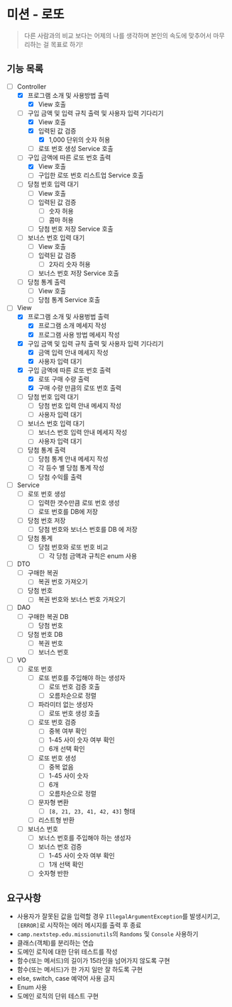 # 미션 - 로또
> 다른 사람과의 비교 보다는 어제의 나를 생각하며 본인의 속도에 맞추어서 마무리하는 걸 목표로 하기!
## 기능 목록
- [ ] Controller
  - [x] 프로그램 소개 및 사용방법 출력
    - [x] View 호출
  - [ ] 구입 금액 및 입력 규칙 출력 및 사용자 입력 기다리기
    - [x] View 호출
    - [x] 입력된 값 검증
      - [x] 1,000 단위의 숫자 허용
    - [ ] 로또 번호 생성 Service 호출
  - [ ] 구입 금액에 따른 로또 번호 출력
    - [x] View 호출
    - [ ] 구입한 로또 번호 리스트업 Service 호출
  - [ ] 당첨 번호 입력 대기
    - [ ] View 호출
    - [ ] 입력된 값 검증
      - [ ] 숫자 허용
      - [ ] 콤마 허용
    - [ ] 당첨 번호 저장 Service 호출
  - [ ] 보너스 번호 입력 대기
    - [ ] View 호출
    - [ ] 입력된 값 검증
      - [ ] 2자리 숫자 허용
    - [ ] 보너스 번호 저장 Service 호출
  - [ ] 당첨 통계 출력
    - [ ] View 호출
    - [ ] 당첨 통계 Service 호출
- [ ] View
  - [x] 프로그램 소개 및 사용벙법 출력
    - [x] 프로그램 소개 메세지 작성
    - [x] 프로그램 사용 방법 메세지 작성
  - [x] 구입 금액 및 입력 규칙 출력 및 사용자 입력 기다리기
    - [x] 금액 입력 안내 메세지 작성
    - [x] 사용자 입력 대기
  - [x] 구입 금액에 따른 로또 번호 출력
    - [x] 로또 구매 수량 출력
    - [x] 구매 수량 만큼의 로또 번호 출력
  - [ ] 당첨 번호 입력 대기
    - [ ] 당첨 번호 입력 안내 메세지 작성
    - [ ] 사용자 입력 대기
  - [ ] 보너스 번호 입력 대기
    - [ ] 보너스 번호 입력 안내 메세지 작성
    - [ ] 사용자 입력 대기
  - [ ] 당첨 통계 출력
    - [ ] 당첨 통계 안내 메세지 작성
    - [ ] 각 등수 별 당첨 통계 작성
    - [ ] 당첨 수익률 출력
- [ ] Service
  - [ ] 로또 번호 생성
    - [ ] 입력한 갯수만큼 로또 번호 생성
    - [ ] 로또 번호를  DB에 저장
  - [ ] 당첨 번호 저장
    - [ ] 당첨 번호와 보너스 번호를 DB 에 저장
  - [ ] 당첨 통계
    - [ ] 당첨 번호와 로또 번호 비교
      - [ ] 각 당첨 금액과 규칙은 enum 사용 
- [ ] DTO
  - [ ] 구매한 복권
    - [ ] 복권 번호 가져오기
  - [ ] 당첨 번호
    - [ ] 복권 번호와 보너스 번호 가져오기
- [ ] DAO
  - [ ] 구매한 복권 DB
    - [ ] 당첨 번호
  - [ ] 당첨 번호 DB
    - [ ] 복권 번호
    - [ ] 보너스 번호
- [ ] VO
  - [ ] 로또 번호
    - [ ] 로또 번호를 주입해야 하는 생성자
      - [ ] 로또 번호 검증 호출
      - [ ] 오름차순으로 정렬
    - [ ] 파라미터 없는 생성자
      - [ ] 로또 번호 생성 호출
    - [ ] 로또 번호 검증
      - [ ] 중복 여부 확인
      - [ ] 1-45 사이 숫자 여부 확인
      - [ ] 6개 선택 확인
    - [ ] 로또 번호 생성
      - [ ] 중복 없음
      - [ ] 1-45 사이 숫자
      - [ ] 6개
      - [ ] 오름차순으로 정렬
    - [ ] 문자형 변환
      - [ ] `[8, 21, 23, 41, 42, 43]` 형태
    - [ ] 리스트형 반환
  - [ ] 보너스 번호
    - [ ] 보너스 번호를 주입해야 하는 생성자
    - [ ] 보너스 번호 검증
      - [ ] 1-45 사이 숫자 여부 확인
      - [ ] 1개 선택 확인
    - [ ] 숫자형 반한

## 요구사항
- 사용자가 잘못된 값을 입력할 경우 `IllegalArgumentException`를 발생시키고, `[ERROR]`로 시작하는 에러 메시지를 출력 후 종료
- `camp.nextstep.edu.missionutils`의 `Randoms` 및 `Console` 사용하기
- 클래스(객체)를 분리하는 연습
- 도메인 로직에 대한 단위 테스트를 작성
- 함수(또는 메서드)의 길이가 15라인을 넘어가지 않도록 구현
- 함수(또는 메서드)가 한 가지 일만 잘 하도록 구현
- else, switch, case 예약어 사용 금지
- Enum 사용
- 도메인 로직의 단위 테스트 구현
